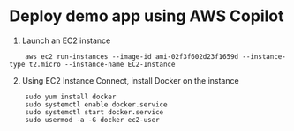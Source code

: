 # Deploy demo app using AWS Copilot

1. Launch an EC2 instance

```
    aws ec2 run-instances --image-id ami-02f3f602d23f1659d --instance-type t2.micro --instance-name EC2-Instance
```

2. Using EC2 Instance Connect, install Docker on the instance

```
    sudo yum install docker
    sudo systemctl enable docker.service
    sudo systemctl start docker.service
    sudo usermod -a -G docker ec2-user
```